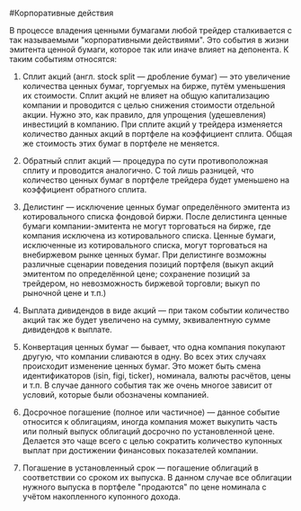 #Корпоративные действия

В процессе владения ценными бумагами любой трейдер сталкивается с так называемыми "корпоративными
действиями". Это события в жизни эмитента ценной бумаги, которое так или иначе влияет на депонента. 
К таким событиям относятся: 

1. Сплит акций (англ. stock split — дробление бумаг) — это увеличение количества ценных бумаг, торгуемых на бирже,
путём уменьшения их стоимости. Сплит акций не влияет на общую капитализацию компании и проводится с целью
снижения стоимости отдельной акции. Нужно это, как правило, для упрощения (удешевления) инвестиций в компанию.
При сплите акций у трейдера изменяется количество данных акций в портфеле на коэффициент сплита. Общая же стоимость
этих бумаг в портфеле не меняется. 

2. Обратный сплит акций — процедура по сути противоположная сплиту и проводится аналогично. С той лишь разницей,
что количество ценных бумаг в портфеле трейдера будет уменьшено на коэффициент обратного сплита.

3. Делистинг — исключение ценных бумаг определённого эмитента из котировального списка фондовой биржи. После
делистинга ценные бумаги компании-эмитента не могут торговаться на бирже, где компания исключена из 
котировального списка. Ценные бумаги, исключенные из котировального списка, могут торговаться на внебиржевом 
рынке ценных бумаг. При делистинге возможны различные сценарии поведения позиций портфеля (выкуп акций эмитентом
по определённой цене; сохранение позиций за трейдером, но невозможность биржевой торговли; выкуп по рыночной цене и т.п.)

4. Выплата дивидендов в виде акций — при таком событии количество акций так же будет увеличено на сумму, эквивалентную
сумме дивидендов к выплате. 

5. Конвертация ценных бумаг — бывает, что одна компания покупают другую, что компании сливаются в одну. Во всех этих
случаях происходит изменение ценных бумаг. Это может быть смена идентификаторов (isin, figi, ticker), номинала, валюты
расчётов, цены и т.п. В случае данного события так же очень многое зависит от условий, которые были обозначены компанией. 

6. Досрочное погашение (полное или частичное) — данное событие относится к облигациям, иногда компания может выкупить
часть или полный выпуск облигаций досрочно по установленной цене. Делается это чаще всего с целью сократить количество
купонных выплат при достижении финансовых показателей компании. 

7. Погашение в установленный срок — погашение облигаций в соответствии со сроком их выпуска. В данном случае все облигации
нужного выпуска в портфеле "продаются" по цене номинала с учётом накопленного купонного дохода. 